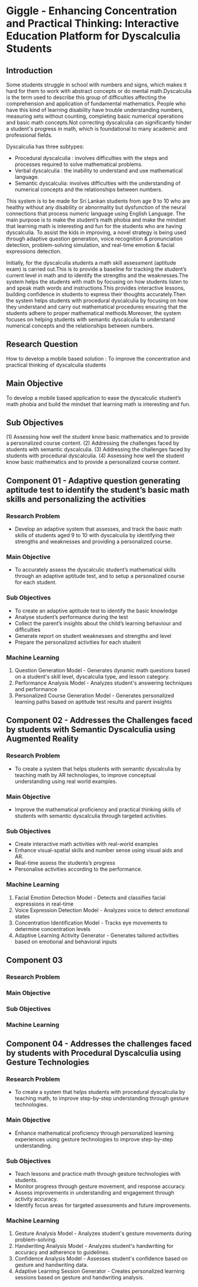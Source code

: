 # Giggle - Enhancing Concentration and Practical Thinking: Interactive Education Platform for Dyscalculia Students

## Introduction

Some students struggle in school with numbers and signs, which makes it hard for them to work with abstract concepts or do mental math.Dyscalculia is the term used to describe this group of difficulties affecting the comprehension and application of fundamental mathematics. People who have this kind of learning disability have trouble understanding numbers, measuring sets without counting, completing basic numerical operations and basic math concepts.Not correcting dyscalculia can significantly hinder a student's progress in math, which is foundational to many academic and professional fields.

Dyscalculia has three subtypes:

- Procedural dyscalculia : involves difficulties with the steps and processes required to solve mathematical problems.
- Verbal dyscalculia : the inability to understand and use mathematical language.
- Semantic dyscalculia: involves difficulties with the understanding of numerical concepts and the relationships between numbers.

This system is to be made for Sri Lankan students from age 9 to 10 who are healthy without any disability or abnormality but dysfunction of the neural connections that process numeric language using English Language. The main purpose is to make the student’s math phobia and make the mindset that learning math is interesting and fun for the students who are having dyscalculia. To assist the kids in improving, a novel strategy is being used through adaptive question generation, voice recognition & pronunciation detection, problem-solving simulation, and real-time emotion & facial expressions detection.

Initially, for the dyscalculia students a math skill assessment (aptitude exam) is carried out.This is to provide a baseline for tracking the student’s current level in math and to identify the strengths and the weaknesses.The system helps the students with math by focusing on how students listen to and speak math words and instructions.This provides interactive lessons, building confidence in students to express their thoughts accurately.Then the system helps students with procedural dyscalculia by focusing on how they understand and carry out mathematical procedures ensuring that the students adhere to proper mathematical methods.Moreover, the system focuses on helping students with semantic dyscalculia to understand numerical concepts and the relationships between numbers.

## Research Question

How to develop a mobile based solution : To improve the concentration and practical thinking of dyscalculia students

## Main Objective

To develop a mobile based application to ease the dyscalculic student’s math phobia and build the mindset that learning math is interesting and fun.

## Sub Objectives

(1) Assessing how well the student know basic mathematics and to provide a personalized course content.
(2) Addressing the challenges faced by students with semantic dyscalculia.
(3) Addressing the challenges faced by students with procedural dyscalculia.
(4) Assessing how well the student know basic mathematics and to provide a personalized course content.

## Component 01 - Adaptive question generating aptitude test to identify the student’s basic math skills and personalizing the activities

### Research Problem

- Develop an adaptive system that assesses, and track the basic math skills of students aged 9 to 10 with dyscalculia by identifying their strengths and weaknesses and providing a personalized course.

### Main Objective

- To accurately assess the dyscalculic student’s mathematical skills through an adaptive aptitude test, and to setup a personalized course for each student.

### Sub Objectives

- To create an adaptive aptitude test to identify the basic knowledge
- Analyse student’s performance during the test
- Collect the parent’s insights about the child’s learning behaviour and difficulties
- Generate report on student weaknesses and strengths and level
- Prepare the personalized activities for each student

### Machine Learning

1. Question Generation Model - Generates dynamic math questions based on a student's skill level, dyscalculia type, and lesson category.
2. Performance Analysis Model - Analyzes student's answering techniques and performance
3. Personalized Course Generation Model - Generates personalized learning paths based on aptitude test results and parent insights

## Component 02 - Addresses the Challenges faced by students with Semantic Dyscalculia using Augmented Reality

### Research Problem

- To create a system that helps students with semantic dyscalculia by teaching math by AR technologies, to improve conceptual understanding using real world examples.

### Main Objective

- Improve the mathematical proficiency and practical thinking skills of students with semantic dyscalculia through targeted activities.

### Sub Objectives

- Create interactive math activities with real-world examples
- Enhance visual-spatial skills and number sense using visual aids and AR.
- Real-time assess the students’s progress
- Personalise activities according to the performance.

### Machine Learning

1. Facial Emotion Detection Model - Detects and classifies facial expressions in real-time
2. Voice Expression Detection Model - Analyzes voice to detect emotional states
3. Concentration Identification Model - Tracks eye movements to determine concentration levels
4. Adaptive Learning Activity Generator - Generates tailored activities based on emotional and behavioral inputs

## Component 03

### Research Problem

### Main Objective

### Sub Objectives

### Machine Learning

## Component 04 - Addresses the challenges faced by students with Procedural Dyscalculia using Gesture Technologies

### Research Problem

- To create a system that helps students with procedural dyscalculia by teaching math, to improve step-by-step understanding through gesture technologies.

### Main Objective

- Enhance mathematical proficiency through personalized learning experiences using gesture technologies to improve step-by-step understanding.

### Sub Objectives

- Teach lessons and practice math through gesture technologies with students.
- Monitor progress through gesture movement, and response accuracy.
- Assess improvements in understanding and engagement through activity accuracy.
- Identify focus areas for targeted assessments and future improvements.

### Machine Learning

1. Gesture Analysis Model - Analyzes student's gesture movements during problem-solving.
2. Handwriting Analysis Model - Analyzes student's handwriting for accuracy and adherence to guidelines.
3. Confidence Analysis Model - Assesses student's confidence based on gesture and handwriting data.
4. Adaptive Learning Session Generator - Creates personalized learning sessions based on gesture and handwriting analysis.

